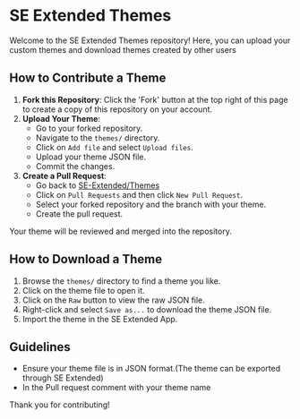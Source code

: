 # SE Extended Themes

Welcome to the SE Extended Themes repository! Here, you can upload your custom themes and download themes created by other users

## How to Contribute a Theme

1. **Fork this Repository**: Click the 'Fork' button at the top right of this page to create a copy of this repository on your account.
2. **Upload Your Theme**:
    - Go to your forked repository.
    - Navigate to the `themes/` directory.
    - Click on `Add file` and select `Upload files`.
    - Upload your theme JSON file.
    - Commit the changes.
3. **Create a Pull Request**:
    - Go back to [SE-Extended/Themes](https://github.com/SE-Extended/Themes)
    - Click on `Pull Requests` and then click `New Pull Request`.
    - Select your forked repository and the branch with your theme.
    - Create the pull request.

Your theme will be reviewed and merged into the repository.

## How to Download a Theme

1. Browse the `themes/` directory to find a theme you like.
2. Click on the theme file to open it.
3. Click on the `Raw` button to view the raw JSON file.
5. Right-click and select `Save as...` to download the theme JSON file.
6. Import the theme in the SE Extended App.

## Guidelines

- Ensure your theme file is in JSON format.(The theme can be exported through SE Extended)
- In the Pull request comment with your theme name

Thank you for contributing!
